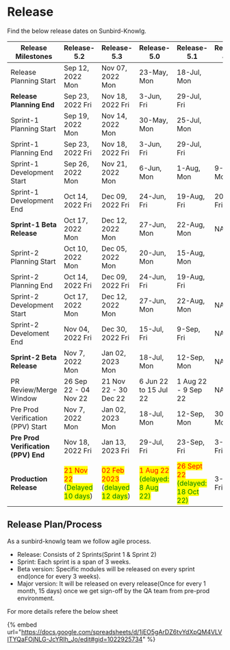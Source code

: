# Release

Find the below release dates on Sunbird-Knowlg.&#x20;

<table><thead><tr><th width="275">Release Milestones</th><th width="224">Release-5.2</th><th width="249">Release-5.3</th><th width="192">Release-5.0</th><th>Release-5.1</th><th data-hidden>Release-4.10</th></tr></thead><tbody><tr><td>Release Planning Start</td><td>Sep 12, 2022 Mon</td><td>Nov 07, 2022 Mon</td><td>23-May, Mon</td><td>18-Jul, Mon</td><td></td></tr><tr><td><strong>Release Planning End</strong></td><td>Sep 23, 2022 Fri</td><td>Nov 18, 2022 Fri</td><td>3-Jun, Fri</td><td>29-Jul, Fri</td><td></td></tr><tr><td>Sprint-1 Planning Start</td><td>Sep 19, 2022 Mon</td><td>Nov 14, 2022 Mon</td><td>30-May, Mon</td><td>25-Jul, Mon</td><td></td></tr><tr><td>Sprint-1 Planning End</td><td>Sep 23, 2022 Fri</td><td>Nov 18, 2022 Fri</td><td>3-Jun, Fri</td><td>29-Jul, Fri</td><td></td></tr><tr><td>Sprint-1 Development Start</td><td>Sep 26, 2022 Mon</td><td>Nov 21, 2022 Mon</td><td>6-Jun, Mon</td><td>1-Aug, Mon</td><td>9-May, Mon</td></tr><tr><td>Sprint-1 Development End</td><td>Oct 14, 2022 Fri</td><td>Dec 09, 2022 Fri</td><td>24-Jun, Fri</td><td>19-Aug, Fri</td><td>20-May, Fri</td></tr><tr><td><strong>Sprint-1 Beta Release</strong></td><td>Oct 17, 2022 Mon</td><td>Dec 12, 2022 Mon</td><td>27-Jun, Mon</td><td>22-Aug, Mon</td><td>NA</td></tr><tr><td>Sprint-2 Planning Start</td><td>Oct 10, 2022 Mon</td><td>Dec 05, 2022 Mon</td><td>20-Jun, Mon</td><td>15-Aug, Mon</td><td></td></tr><tr><td>Sprint-2 Planning End</td><td>Oct 14, 2022 Fri</td><td>Dec 09, 2022 Fri</td><td>24-Jun, Fri</td><td>19-Aug, Fri</td><td></td></tr><tr><td>Sprint-2 Development Start</td><td>Oct 17, 2022 Mon</td><td>Dec 12, 2022 Mon</td><td>27-Jun, Mon</td><td>22-Aug, Mon</td><td>NA</td></tr><tr><td>Sprint-2 Develoment End</td><td>Nov 04, 2022 Fri</td><td>Dec 30, 2022 Fri</td><td>15-Jul, Fri</td><td>9-Sep, Fri</td><td>NA</td></tr><tr><td><strong>Sprint-2 Beta Release</strong></td><td>Nov 7, 2022 Mon</td><td>Jan 02, 2023 Mon</td><td>18-Jul, Mon</td><td>12-Sep, Mon</td><td>NA</td></tr><tr><td>PR Review/Merge Window</td><td>26 Sep 22 - 04 Nov 22</td><td>21 Nov 22 - 30 Dec 22</td><td>6 Jun 22 to 15 Jul 22</td><td>1 Aug 22 - 9 Sep 22</td><td>NA</td></tr><tr><td>Pre Prod Verification (PPV) Start</td><td>Nov 7, 2022 Mon</td><td>Jan 02, 2023 Mon</td><td>18-Jul, Mon</td><td>12-Sep, Mon</td><td>30-May, Mon</td></tr><tr><td><strong>Pre Prod Verification (PPV) End</strong></td><td>Nov 18, 2022 Fri</td><td>Jan 13, 2023 Fri</td><td>29-Jul, Fri</td><td>23-Sep, Fri</td><td>3-Jun, Fri</td></tr><tr><td><strong>Production Release</strong></td><td><mark style="color:red;">21 Nov 22</mark> (<mark style="color:green;">Delayed 10 days</mark>)</td><td><mark style="color:red;">02 Feb 2023</mark> (<mark style="color:green;">delayed 12 days</mark>)</td><td><mark style="color:red;">1 Aug 22</mark> <mark style="color:green;">(delayed: 8 Aug 22)</mark></td><td><mark style="color:red;">26 Sept 22</mark> <mark style="color:green;">(delayed: 18 Oct 22)</mark></td><td>3-Jun, Fri</td></tr></tbody></table>

## Release Plan/Process

As a sunbird-knowlg team we follow agile process.&#x20;

* Release: Consists of 2 Sprints(Sprint 1 & Sprint 2)
* Sprint: Each sprint is a span of 3 weeks.
* Beta version: Specific modules will be released on every sprint end(once for every 3 weeks).
* Major version: It will be released on every release(Once for every 1 month, 15 days) once we get sign-off by the QA team from pre-prod environment.

For more details refere the below sheet

{% embed url="https://docs.google.com/spreadsheets/d/1jEO5gArDZ6tvYdXpQM4VLVITYQaFOjNLG-JcYRIh_Jo/edit#gid=1022925734" %}
